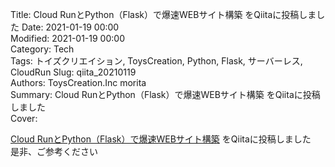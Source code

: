 Title: Cloud RunとPython（Flask）で爆速WEBサイト構築 をQiitaに投稿しました
Date: 2021-01-19 00:00  
Modified: 2021-01-19 00:00  
Category: Tech  
Tags: トイズクリエイション, ToysCreation, Python, Flask, サーバーレス, CloudRun
Slug: qiita_20210119  
Authors: ToysCreation.Inc morita  
Summary: Cloud RunとPython（Flask）で爆速WEBサイト構築 をQiitaに投稿しました  
Cover:  

[Cloud RunとPython（Flask）で爆速WEBサイト構築](https://qiita.com/morita-toyscreation/items/4dfe282a18e0cddc592b) をQiitaに投稿しました   
是非、ご参考ください  
